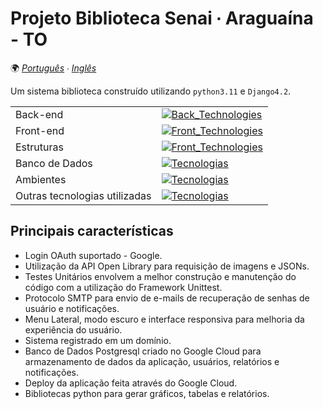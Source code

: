 # Projeto Biblioteca Senai ∙ Araguaína - TO
🌍
*[Português]( README.md ) ∙ [Inglês](README-en.md)*

Um sistema biblioteca construído utilizando `python3.11` e `Django4.2`.

|||
| -- | -- |
|Back-end|  [![Back_Technologies](https://skillicons.dev/icons?i=python&theme=dark)]( https://skillicons.dev ) |
|Front-end|  [![ Front_Technologies]( https://skillicons.dev/icons?i=html,css,js,bootstrap&theme=dark )]( https://skillicons.dev ) |
|Estruturas|  [![ Front_Technologies ]( https://skillicons.dev/icons?i=django&theme=dark )]( https://skillicons.dev ) |
|Banco de Dados| [![ Tecnologias ]( https://skillicons.dev/icons?i=postgresql&theme=dark )]( https://skillicons.dev ) |
|Ambientes|  [![ Tecnologias ](https://skillicons.dev/icons?i=vscode,github,googlecloud&theme=dark )]( https://skillicons.dev ) |
|Outras tecnologias utilizadas| [![Tecnologias](https://skillicons.dev/icons?i=git,figma&theme=dark)](https://skillicons.dev) |

## Principais características
- Login OAuth suportado - Google.
- Utilização da API Open Library para requisição de imagens e JSONs.
- Testes Unitários envolvem a melhor construção e manutenção do código com a utilização do Framework Unittest.
- Protocolo SMTP para envio de e-mails de recuperação de senhas de usuário e notificações.
- Menu Lateral, modo escuro e interface responsiva para melhoria da experiência do usuário.
- Sistema registrado em um domínio.
- Banco de Dados Postgresql criado no Google Cloud para armazenamento de dados da aplicação, usuários, relatórios e notificações.
- Deploy da aplicação feita através do Google Cloud.
- Bibliotecas python para gerar gráficos, tabelas e relatórios.
